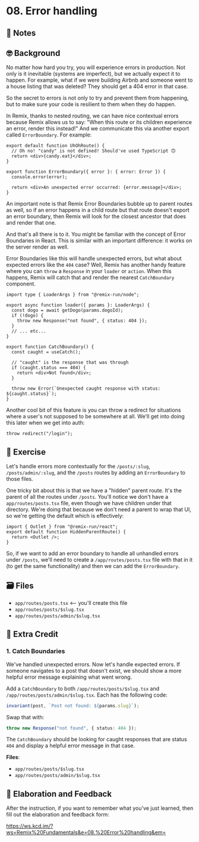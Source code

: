 # 08. Error handling

## 📝 Notes

## 🤓 Background

No matter how hard you try, you will experience errors in production. Not only
is it inevitable (systems are imperfect), but we actually expect it to happen.
For example, what if we were building Airbnb and someone went to a house listing
that was deleted? They should get a 404 error in that case.

So the secret to errors is not only to try and prevent them from happening, but
to make sure your code is resilient to them when they do happen.

In Remix, thanks to nested routing, we can have nice contextual errors because
Remix allows us to say: "When this route or its children experience an error,
render this instead!" And we communicate this via another export called
`ErrorBoundary`. For example:

```tsx
export default function UhOhRoute() {
  // Oh no! "candy" is not defined! Should've used TypeScript 🙃
  return <div>{candy.eat}</div>;
}

export function ErrorBoundary({ error }: { error: Error }) {
  console.error(error);

  return <div>An unexpected error occurred: {error.message}</div>;
}
```

An important note is that Remix Error Boundaries bubble up to parent routes as
well, so if an error happens in a child route but that route doesn't export an
error boundary, then Remix will look for the closest ancestor that does and
render that one.

And that's all there is to it. You might be familiar with the concept of Error
Boundaries in React. This is similar with an important difference: it works on
the server render as well.

Error Boundaries like this will handle unexpected errors, but what about
expected errors like the `404` case? Well, Remix has another handy feature where
you can `throw` a `Response` in your `loader` or `action`. When this happens,
Remix will catch that and render the nearest `CatchBoundary` component.

```tsx
import type { LoaderArgs } from "@remix-run/node";

export async function loader({ params }: LoaderArgs) {
  const dogo = await getDogo(params.dogoId);
  if (!dogo) {
    throw new Response("not found", { status: 404 });
  }
  // ... etc...
}

export function CatchBoundary() {
  const caught = useCatch();

  // "caught" is the response that was through
  if (caught.status === 404) {
    return <div>Not found</div>;
  }

  throw new Error(`Unexpected caught response with status: ${caught.status}`);
}
```

Another cool bit of this feature is you can throw a redirect for situations
where a user's not supposed to be somewhere at all. We'll get into doing this
later when we get into auth:

```tsx
throw redirect("/login");
```

## 💪 Exercise

Let's handle errors more contextually for the `/posts/:slug`,
`/posts/admin/:slug`, and the `/posts` routes by adding an `ErrorBoundary` to
those files.

One tricky bit about this is that we have a "hidden" parent route. It's the
parent of all the routes under `/posts`. You'll notice we don't have a
`app/routes/posts.tsx` file, even though we have children under that directory.
We're doing that because we don't need a parent to wrap that UI, so we're
getting the default which is effectively:

```tsx
import { Outlet } from "@remix-run/react";
export default function HiddenParentRoute() {
  return <Outlet />;
}
```

So, if we want to add an error boundary to handle all unhandled errors under
`/posts`, we'll need to create a `/app/routes/posts.tsx` file with that in it
(to get the same functionality) and then we can add the `ErrorBoundary`.

## 🗃 Files

- `app/routes/posts.tsx` <-- you'll create this file
- `app/routes/posts/$slug.tsx`
- `app/routes/posts/admin/$slug.tsx`

## 💯 Extra Credit

### 1. Catch Boundaries

We've handled unexpected errors. Now let's handle expected errors. If someone
navigates to a post that doesn't exist, we should show a more helpful error
message explaining what went wrong.

Add a `CatchBoundary` to both `/app/routes/posts/$slug.tsx` and
`/app/routes/posts/admin/$slug.tsx`. Each has the following code:

```ts
invariant(post, `Post not found: ${params.slug}`);
```

Swap that with:

```ts
throw new Response("not found", { status: 404 });
```

The `CatchBoundary` should be looking for caught responses that are status `404`
and display a helpful error message in that case.

**Files**:

- `app/routes/posts/$slug.tsx`
- `app/routes/posts/admin/$slug.tsx`

## 🦉 Elaboration and Feedback

After the instruction, if you want to remember what you've just learned, then
fill out the elaboration and feedback form:

https://ws.kcd.im/?ws=Remix%20Fundamentals&e=08.%20Error%20handling&em=
